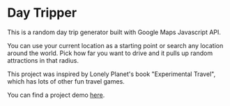 # Day Tripper

This is a random day trip generator built with Google Maps Javascript API. 

You can use your current location as a starting point or search any location around the world. Pick how far you want to drive and it pulls up random attractions in that radius.

This project was inspired by Lonely Planet's book "Experimental Travel", which has lots of other fun travel games.

You can find a project demo [here](https://jordan-castelloe.github.io/day-tripper/).



